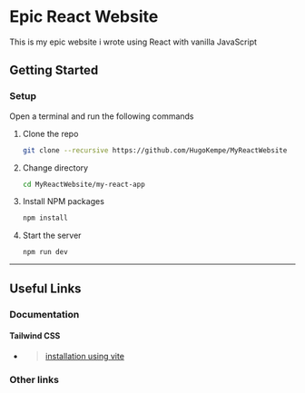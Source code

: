 # Epic React Website

This is my epic website i wrote using React with vanilla JavaScript

## Getting Started

### Setup

Open a terminal and run the following commands

1. Clone the repo
    ```sh
    git clone --recursive https://github.com/HugoKempe/MyReactWebsite
    ```
1. Change directory
    ```sh
    cd MyReactWebsite/my-react-app
    ```
2. Install NPM packages
    ```sh
    npm install
    ```
3. Start the server
    ```
    npm run dev
    ```

---

## Useful Links

### Documentation

#### Tailwind CSS

* > [installation using vite](https://tailwindcss.com/docs/installation/using-vite)


### Other links